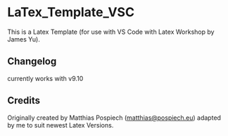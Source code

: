 # LaTex_Template_VSC
This is a Latex Template (for use with VS Code with Latex Workshop by James Yu).

## Changelog
currently works with v9.10

## Credits
Originally created by Matthias Pospiech (matthias@pospiech.eu) adapted by me to suit newest Latex Versions.
